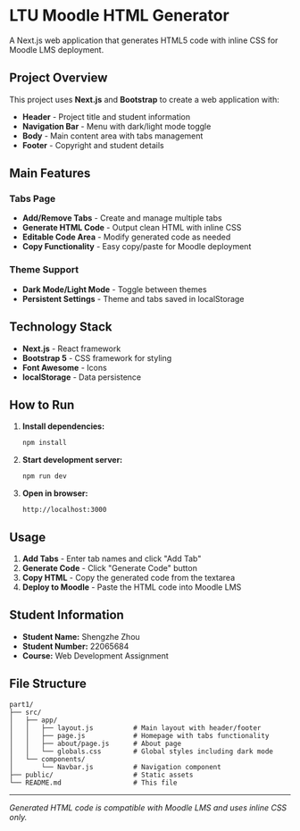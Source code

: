 # LTU Moodle HTML Generator

A Next.js web application that generates HTML5 code with inline CSS for Moodle LMS deployment.

## Project Overview

This project uses **Next.js** and **Bootstrap** to create a web application with:

- **Header** - Project title and student information
- **Navigation Bar** - Menu with dark/light mode toggle
- **Body** - Main content area with tabs management
- **Footer** - Copyright and student details

## Main Features

### Tabs Page

- **Add/Remove Tabs** - Create and manage multiple tabs
- **Generate HTML Code** - Output clean HTML with inline CSS
- **Editable Code Area** - Modify generated code as needed
- **Copy Functionality** - Easy copy/paste for Moodle deployment

### Theme Support

- **Dark Mode/Light Mode** - Toggle between themes
- **Persistent Settings** - Theme and tabs saved in localStorage

## Technology Stack

- **Next.js** - React framework
- **Bootstrap 5** - CSS framework for styling
- **Font Awesome** - Icons
- **localStorage** - Data persistence

## How to Run

1. **Install dependencies:**

   ```bash
   npm install
   ```

2. **Start development server:**

   ```bash
   npm run dev
   ```

3. **Open in browser:**
   ```
   http://localhost:3000
   ```

## Usage

1. **Add Tabs** - Enter tab names and click "Add Tab"
2. **Generate Code** - Click "Generate Code" button
3. **Copy HTML** - Copy the generated code from the textarea
4. **Deploy to Moodle** - Paste the HTML code into Moodle LMS

## Student Information

- **Student Name:** Shengzhe Zhou
- **Student Number:** 22065684
- **Course:** Web Development Assignment

## File Structure

```
part1/
├── src/
│   ├── app/
│   │   ├── layout.js          # Main layout with header/footer
│   │   ├── page.js            # Homepage with tabs functionality
│   │   ├── about/page.js      # About page
│   │   └── globals.css        # Global styles including dark mode
│   └── components/
│       └── Navbar.js          # Navigation component
├── public/                    # Static assets
└── README.md                  # This file
```

---

_Generated HTML code is compatible with Moodle LMS and uses inline CSS only._
